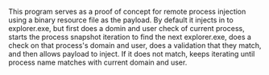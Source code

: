 This program serves as a proof of concept for remote process injection using a binary resource file as the payload. By default it injects in to explorer.exe, but first does a domin and user check of current process, starts the process snapshot iteration to find the next explorer.exe, does a check on that process's domain and user, does a validation that they match, and then allows payload to inject. If it does not match, keeps iterating until process name matches with current domain and user.